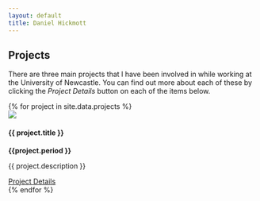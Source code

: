 ```yaml
---
layout: default
title: Daniel Hickmott
---
```


<div class="showcase">
    <h2>Projects</h2>
    <p>
        There are three main projects that I have been involved in while working at the University of Newcastle. 
        You can find out more about each of these by clicking the <i>Project Details</i> button on each of the items below.
    </p>            
    {% for project in site.data.projects %}
    <div class="row">
        <div class="card md-2 box-shadow py-3 my-2 mx-2">
            <div class="row">
                <div class ="col-md-4">
                    <img class="card-img-top list-img border border-secondary" 
                        src="{{ site.baseurl | append: '/projects/images/' | append: project.imageFilePath }}">
                </div>
                <div class ="col-md-8">
                    <div class="card-body">
                        <h4>{{ project.title }}</h4>
                        <strong>{{project.period }}</strong>
                        <p class="card-text">{{ project.description }}</p>
                        <div class="list-item-buttons">
                            <a href="{{ project.pageName }}" class="btn btn-sm btn-info float-right">
                                Project Details
                                <i class="fa fa-info-circle project-icon"></i>
                            </a>
                        </div>
                    </div>
                </div>
            </div>                  
        </div>
    </div>
    {% endfor %}
</div>
